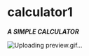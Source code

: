
# calculator1
<html>
<body>
  <i><strong>A SIMPLE CALCULATOR</strong></i>
</body>
</html>

![Uploading preview.gif…]()





